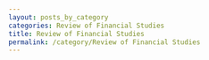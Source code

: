 ```yaml
---
layout: posts_by_category
categories: Review of Financial Studies
title: Review of Financial Studies
permalink: /category/Review of Financial Studies
---
```

